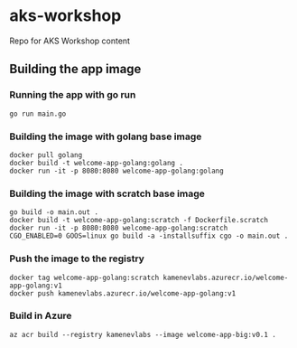 # aks-workshop
Repo for AKS Workshop content

## Building the app image
### Running the app with go run
```
go run main.go
```

### Building the image with golang base image
```
docker pull golang
docker build -t welcome-app-golang:golang .
docker run -it -p 8080:8080 welcome-app-golang:golang
```

### Building the image with scratch base image
```
go build -o main.out .
docker build -t welcome-app-golang:scratch -f Dockerfile.scratch
docker run -it -p 8080:8080 welcome-app-golang:scratch
CGO_ENABLED=0 GOOS=linux go build -a -installsuffix cgo -o main.out .
```
### Push the image to the registry
```
docker tag welcome-app-golang:scratch kamenevlabs.azurecr.io/welcome-app-golang:v1
docker push kamenevlabs.azurecr.io/welcome-app-golang:v1
```

### Build in Azure
```
az acr build --registry kamenevlabs --image welcome-app-big:v0.1 .
```